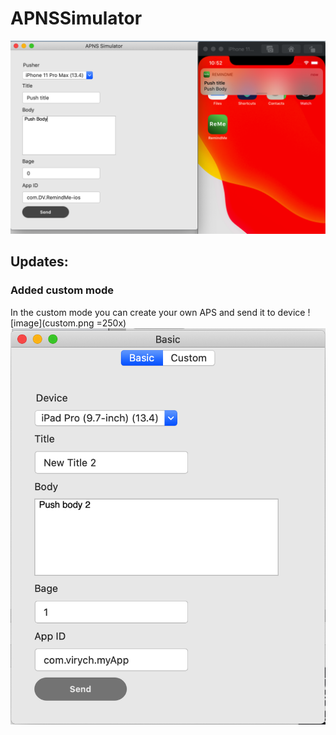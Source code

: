 # APNSSimulator
![image](Screenshot-1.png)

## Updates: 
### Added custom mode
In the custom mode you can create your own APS and send it to device 
![image](custom.png =250x) ![image](basic.png)
